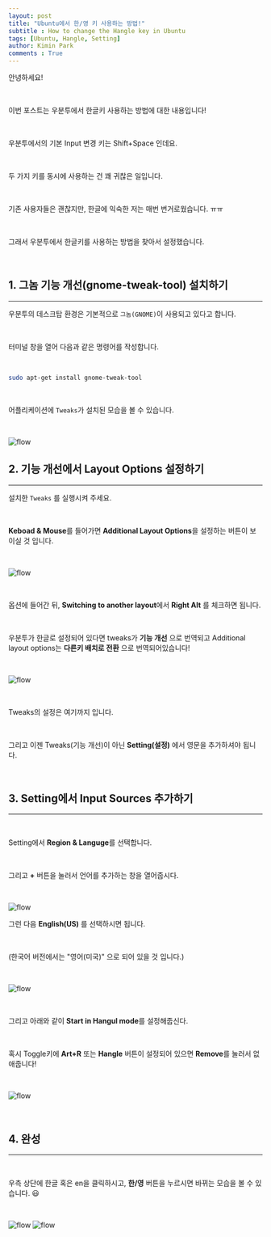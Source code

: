 ```yaml
---
layout: post
title: "Ubuntu에서 한/영 키 사용하는 방법!"
subtitle : How to change the Hangle key in Ubuntu
tags: [Ubuntu, Hangle, Setting]
author: Kimin Park
comments : True
---
```


안녕하세요!

<br>

이번 포스트는 우분투에서 한글키 사용하는 방법에 대한 내용입니다!

<br>

우분투에서의 기본  Input 변경 키는 Shift+Space 인데요.

<br>

두 가지 키를 동시에 사용하는 건 꽤 귀찮은 일입니다.

<br>

기존 사용자들은 괜찮지만, 한글에 익숙한 저는 매번 번거로웠습니다. ㅠㅠ

<br>


그래서 우분투에서 한글키를 사용하는 방법을 찾아서 설정했습니다.

<br>

## 1. 그놈 기능 개선(gnome-tweak-tool) 설치하기

---

우분투의 데스크탑 환경은 기본적으로 `그놈(GNOME)`이 사용되고 있다고 합니다.

<br>

터미널 창을 열어 다음과 같은 명령어를 작성합니다.

<br>

```bash
sudo apt-get install gnome-tweak-tool
```
<br>

어플리케이션에 `Tweaks`가 설치된 모습을 볼 수 있습니다.

<br>

![flow](/assets/img/2020-08-04/hangle0.png)

## 2. 기능 개선에서 Layout Options 설정하기

---

설치한 `Tweaks` 를  실행시켜 주세요.

<br>

**Keboad & Mouse**를 들어가면 **Additional Layout Options**을 설정하는 버튼이 보이실 것 입니다.

<br>

![flow](/assets/img/2020-08-04/hangle1.png)

<br>

옵션에 들어간 뒤, **Switching to another layout**에서 **Right Alt** 를 체크하면 됩니다.

<br>

우분투가 한글로 설정되어 있다면 tweaks가 **기능 개선** 으로 번역되고
Additional layout options는 **다른키 배치로 전환** 으로 번역되어있습니다!

<br>

![flow](/assets/img/2020-08-04/hangle2.png)

<br>

Tweaks의 설정은 여기까지 입니다.

<br>

그리고 이젠 Tweaks(기능 개선)이 아닌
 **Setting(설정)** 에서 영문을 추가하셔야 됩니다.

<br>

## 3. Setting에서 Input Sources 추가하기

---
<br>

Setting에서 **Region & Languge**를 선택합니다.

<br>

그리고 **+** 버튼을 눌러서 언어를 추가하는 창을 열어줍시다.

<br>

![flow](/assets/img/2020-08-04/hangle3.png)

그런 다음 **English(US)** 를 선택하시면 됩니다.

<br>

(한국어 버전에서는 "영어(미국)" 으로 되어 있을 것 입니다.)

<br>

![flow](/assets/img/2020-08-04/hangle4.png)

<br>

그리고 아래와 같이 **Start in Hangul mode**를 설정해줍신다.

<br>

혹시 Toggle키에 **Art+R** 또는 **Hangle** 버튼이 설정되어 있으면
 **Remove**를 눌러서 없애줍니다!

<br>

![flow](/assets/img/2020-08-04/hangle5.png)

<br>

## 4. 완성

---

<br>

우측 상단에 한글 혹은 en을 클릭하시고, **한/영** 버튼을 누르시면 바뀌는 모습을 볼 수 있습니다. 😃

<br>

![flow](/assets/img/2020-08-04/hangle6.png)   ![flow](/assets/img/2020-08-04/hangle7.png)
